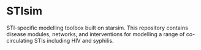 # STIsim

STI-specific modelling toolbox built on starsim. This repository contains disease modules, networks, and interventions for modelling a range of co-circulating STIs including HIV and syphilis. 
